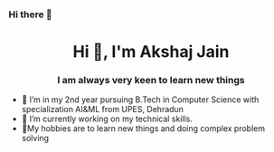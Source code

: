 ### Hi there 👋
<h1 align="center">Hi 👋, I'm Akshaj Jain</h1>
<h3 align="center">I am always very keen to learn new things</h3>

- 🔭 I’m in my 2nd year pursuing B.Tech in Computer Science with specialization AI&ML from UPES, Dehradun
- 🌱 I’m currently working on my technical skills.
- 💬My hobbies are to learn new things and doing complex problem solving




